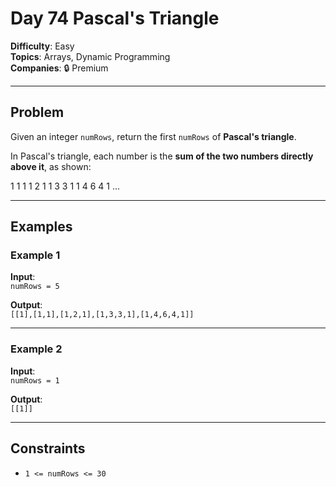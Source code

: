 #  Day 74 Pascal's Triangle

**Difficulty**: Easy  
**Topics**: Arrays, Dynamic Programming  
**Companies**: 🔒 Premium

---

## Problem

Given an integer `numRows`, return the first `numRows` of **Pascal's triangle**.

In Pascal's triangle, each number is the **sum of the two numbers directly above it**, as shown:

 1
1 1
1 2 1
1 3 3 1
1 4 6 4 1
...


---

## Examples

### Example 1

**Input**:  
`numRows = 5`

**Output**:  
`[[1],[1,1],[1,2,1],[1,3,3,1],[1,4,6,4,1]]`

---

### Example 2

**Input**:  
`numRows = 1`

**Output**:  
`[[1]]`

---

## Constraints

- `1 <= numRows <= 30`


